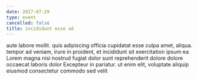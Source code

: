 ```yaml
---
date: 2017-07-29
type: event
cancelled: false
title: incididunt esse ad
---
```

aute labore mollit. quis adipiscing officia cupidatat esse culpa amet, aliqua. tempor ad veniam, irure in proident, et incididunt sit exercitation ipsum ea Lorem magna nisi nostrud fugiat dolor sunt reprehenderit dolore dolore occaecat laboris dolor Excepteur in pariatur. ut enim elit, voluptate aliquip eiusmod consectetur commodo sed velit